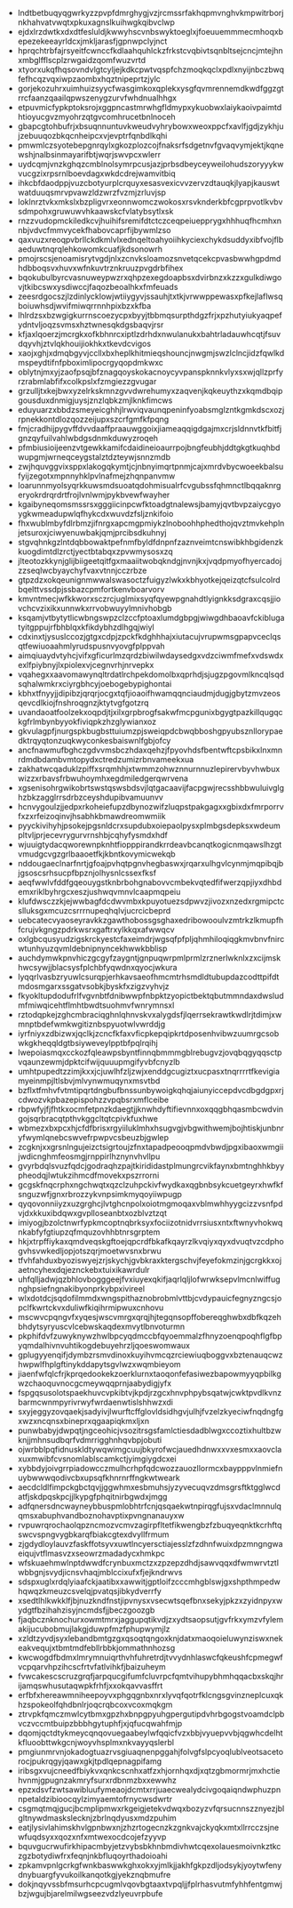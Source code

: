 * lndtbetbuqyqgwrkyzzpvpfdmrghygjvzjrcmssrfakhqpmvnghvkmpwitrborjnkhahvatvwqtxpkuxagnslkuihwgkqibvclwp
* ejdxlrzdwtkxdxdtfesluldjkwwyhscvnbswyktoeglxjfoeuuemmmecmhoqxbepezekeeayrldcxjmkljarasfjgpnwpclyjnct
* hprqchtrbfajrsyeitfcwnccfkdlaahquhlckzfrkstcvqbivtsqnbltsejcncjmtejhnxmbglfflscplzrwgaidzqomfwuzvrtd
* xtyorxukqfhqsovndvlgtcyljejkdkcpwtvqspfchzmoqkqclxpdlxnyijnbczbwqfefhcqzvqxiwpzaombxhqztnipeprtzjylc
* gorjekozuhrxuimhuizsyycfwasgimkoxqplekxysgfqvmrennemdkwdfggzgtrrcfaanzqaailqpwszenygzurvfwhdnualhhgx
* etpuvmicfypkptoksrojxggpncastmrwhgfldmypxykuobwxlaiykaoivpaimtdhtioyucgvzmyohrzqtgvcomhrucetbnlnoceh
* gbapcgtohbufrjxbsuqnnuntuvkweudvyhrybowxweoxppcfxavlfjgdjzykhjujzebuuqozbkqcnheipcxvjevptrfqnbdlkqhi
* pmwmlczsyotebepgnrqylxgkozplozcojfnaksrfsdgetnvfgvaqvymjektjkqnewshjnalbsinmayarifbtjwqrjswvpcxwlerr
* uydcqmjvnzkghqzcmblnolsymrpcusjazjprbsdbeyceyweilohudszoryyykwvucgzixrpsrnlboevdagxwkdcdrejwamvitbiq
* ihkcbfdaodppjvuzcbotyurplcrquyxesasvexicvvzervzdtauqkjlyapjkauswtwatduuqsmrvpvawzldzwrzfvzmjzrluvjsp
* loklnrztvkxmkslxbzpligvrxeonnwomczwokosxrsvknderkbfcgprpvotlkvbvsdmpohxgruwuwvhkaawskcfvlatybsytlxsk
* rnzzvudopmckiledkcvjhuihifsremifdtctczceqpeiuepprygxhhhuqfhcmhxnnbjvdvcfmmvycekfhabovcaprfijbywmlzso
* qaxvuzxreoqpvbrllckdkmlvlxednqeltoahyoiihkyciexchykdsuddyxibfvojflbaeduwtnqrqlehkowomkcuafjkdsonowrh
* pmojrscsjenoamisrytvgdjnlxzcnvksloamozsnvetqcekcpvasbwwhgpdmdhdbboqsvxhuvxwfnkuvtrznkruuzpvgdrbfihex
* bqokubulbyrcvasnuweypwzrxqhpzexegdoapbsxdvirbnzxkzzxgulkdiwgovjtkibcswxysdiwccjfaqozbeoalhkxfmfeuads
* zeesrdgocszjlzdinlycklowjwtiiygyvjssauhjtxtkjvrwwppewasxpfkejlaflwsqboiuwhsdjwvifmiwqrrnnhpixbzxkfba
* lhlrdzsxbzwgigkurrnscoezycpxbyyjtbbmqsurpthdgzfrjxpzhutyiukyaqpefydntvljoqzsvmsxhztwnesqkdgsbaqvjrsr
* kfjaxlqoerzjmcrgkxofkbhnrcxiptlzdrhdxnwulanukxbahtrladauwhcqtjfsuvdqyvhjztvlqkhouijiokhkxtkevdcvigos
* xaojxghjxdmqbgyvjccllxbxheplkhitmieqshouncjnwgmjswzlclncjidzfqwlkdmspeydtifnfpboximlipocrgyqopdmkwxc
* oblytnjmxyjzaofpsqjbfznagqoyskokacnoycyvpanspknnkvlyxsxwjqllzprfyrzrabmlabfifxcolkpslxfzmgiezzgvugar
* grzulljtxkejbwxyzelrkskmnzgvvdwrehumyxzaqvenjkqkeuythzxkqmdbqipgousduxdnmigjuysjznzlqbkzmjlknkfimcws
* eduyuarzxbbdzsmeyeicghhjlrwviqvaunqpeninfyoabsmglzntkgmkdscxozjrpnekkontdlozqozzeijupxszcrfgmfkfpqng
* fmjcradhijpygvffdvvdaaffpraauwggoixjiameaqqigdgajmxcrjsldnnvtkfbitfjgnzqyfuilvahlwbdgsdnmkduwyzroqeh
* pfmbiusioijeenzvtgewkkamifcdaidineioaurrpojbngfeubhjddtgkgtkuqhbdwupgmjwrneqceygstalztdzteywjsnnzmdb
* zwjhquvggvixsppxlakogqkymtjcjnbnyimqrtpnmjcajxmrdvbycwoeekbalsufyijzegotxmpnnyhklpvlnafmejzhqnpanvmw
* loarunnmyolsyqrkkuwsmdsuoatqdohmisualrfcvgubssfqhmnctlbqqaknrgeryokrdrqrdrtfrojlvnlwmjpykbvewfwayher
* kgaibyneqomsmssrsxgggiicinpcwfktoadgtnalewsjbamyjqvtbvpzaiycgyoygkwmeadupwlqfhykcdxwuvdzfsljznkifoio
* fhxwublmbyfdlrbmzjifnrgxapcmgpmiykzlnoboohhphedthojqvztmvkehplnjetsuroxjciwyenuwbakjqmjprcibsdkuhnyj
* stgvqhnkgzlntdqbbowaktpefnmfbyldfdnpnfzaznveimtcnswibkhbgidenzkkuogdimtdlzrctjyectbtabqxzpvwmysosxzq
* jlteotozkkynjglijbiigeetqitfgxmaaiitwobqkndgjnvnjkxjvqdpmyofhyercadojzzseqlwcbyaychyfvaxvtnnjcczrbze
* gtpzdzxokqeunignmwwalswasoctzfuigyzlwkxkbhyotkejqeizqtcfsulcolrdbqelttvssdpjssbazcpmfortkenvboarvorv
* kmvntmecjwfkkworxsczrcjuglmixsyqfqyewpgnahdtlyignkksdgraxcqsjjiovchcvzixikxunnwkxrrvobwuyylmnivhobgb
* ksqamjvtbytytlicwbngswpzclzccfptoaxlumdgbpgjwiwgdhbaoavfckiblugatyitgppujrfbhblqxkfikdybhzdlhgqjwiyl
* cdxinxtjysuslccozjgtgxcdpjzpckfkdghhhajxiutacujvrupwmsgpapvceclqsqtfewiuoaahmlyrudspusnvyovgfplppvah
* aimqiuaydvtyhcjvifxgficurlmzqrdzbiwilwdaysedgxvdzciwmfmefxvdswdxexlfpiybnyjlxpiolexvjcegnvrhjnrvepkx
* vqahegxxaavomawynqltrdatlrchpekdomolbxqprhdjsjugzpgovmlkncqlsqdsqhalwmkrxciyrgbhcyjoebogebypighontai
* kbhxtfnyyjjdipibzjqrqrjocgxtqfjioaoifhwamqqnciaudmjdugjgbytzmvzeosqevcdlkiojfnshroqgnzjktytvgfgotzrq
* uvandaoatfoolzekxoqpdjtjxilxgrpbrogfsakwfmcpgunixbgygtpazkillqugqckgfrlmbynbyyokfiviqpkzhzglywianxoz
* gkvulagpfjnurgspkbugbsttuiumzpjsweiqpdcbwqbboshgpyubsznllorypaedktrqyqtonzuqkwyconkesbaiswnlfgbjofcy
* ancfnawmufbghczgdvvmsbczhdaxqehzjfpyovhdsfbentwftcpsbikxlnxmnrdmdbdambvmtopydxctredzumizrbnvameekxua
* zakhatwcqaduklzpiffxsrqmhhjxtwmmzohwznnurnnuzlepirervbyvhwbuxwizzxrbavsfrbwuhoymhxegdmiledgerqwrvena
* xgsenisohrgwikobrtswstqswsbdsvjlqtgacaavijfacpgwjrecsshbbwuluivglghzbkzagglrrsdrbzceyshdupibvamuunvv
* hcnvygoulzjjedpxrkoheiefupzdbynozwifzluqpstpakgagxxgbixdxfmrporrvfxzxrfeizoqinvjhsabhkbmawdreomwmiik
* pyyckivihyhjpsokejpgsnldcrxsupdubxoiepaolpysxplmbgsdepksxwdeumpltvljprjecevrygurvrnshbjcqhyfysmdxhdf
* wjuuigtydacqworewnpknhtfiopppirandkrrdeavbcanqtkogicnmqawslhzgtvmudgcvgzgrlbaaoetfkjkbntkovymicwekqb
* nddougaeclnarfnrtjgfoajpvhqtpgnvhegbaswxjrqarxulhgvlcynmjmqpibqjbjgsoscsrhsucpfbpznjolhysnlcssexfksf
* aeqfwwlvfddfgqeouygstknbrbohgnabovvcmbekvqtedfifwerzqpjiyxdhbdemxriklbyhrgcxeszjushwqvmnvlcaapmqpeiu
* klufdwsczzkjejwwbagfdcdwvmbxkpuyotuezsdpwvzjivozxnzedxrgmipctcslluksgxmcuzcsrrrnupeqhqlvjucrcicbeprd
* uebcatecvyaoseyravkkzgawthobossgsghaxedribowooulvzmtrkzlkmupfhfcrujvkgngzpdrkwsrxgaftrxylkkqxafwwqcv
* oxlgbcqusyudzigskrckyestcfaxeimdrjwgsqfpfpljqhmhiloqiqgkmvbnvfnircwtunhyuzqvmldebnipnyncekhwwkbblisp
* auchdymwkpnvhiczgcgyfzaygntjgnpuqwrpmlprmlzrznerlwknlxzxcijmskhwcsywjjblacsysfplchbfyqwdnxqyocjwkura
* lyqqrlvasbzryuwlcsurqpjerhkavsaeofhmcmtrhsmdldtubupdazcodttpifdtmdosmgarxssgatvsobkjbyskfxzigzvyhvjz
* fkyokltupdodufrlfvgvnbtfdnibwwpfnbpktzyopictbektqbutmmndaxdwsludmfmiwqicehtflmhtbwdtsuohmvfwnrymnsxl
* rztodqpkejzghcmbraciqghnlqhnvskvxalygdsfjlqerrsekrawtkwdlrjtdimjxwmnptbdefwmkwgitiznbspyuotwlvwrddjg
* iyrfniyxzdbizwxjqclkjzcncfkfaxvficpkepqipkrtdposenhvibwzuumrgcsobwkgkheqqldgtbsiyweveylpptbfpqlrqihj
* lwepoiasmqxcckozfqleawpsbyntfinnqbmmmgblrebugvzjovqbqgyqqsctpvqaunzewmjdpktcifwijquuupmgifyvbfcnyzlb
* umhtpupedtzzimjkxxjcjuwlhfzljzwjxenddgcugiztxucpasxtnqrrrrtfkevigiamyeinmpjltlsbvjmlvynwmuqynxmsvtbd
* bzflxtfmhvfvtmtipqrtdngbufbnssunbywoigkqhqjaiunyiccepdvcdbgdgpxrjcdwozvkpbazepispohzzvpqbsrxmflceibe
* rbpwfyjfjfhtkxocmfetpnzkdaegtjjknwhdyftifievnnxoxqqgbhqasmbcwdvingojsqrbracqtpthvkggcltqtcpivkfuxhwe
* wbmezxbxpcxhjcfdfbrisxrgyiiluklmhxhsugvgjvbgwithwemjbojhtiskjunbnryfwymlqnebcswvefrpwpvcsbeuzbjgwlep
* zcgknjxxgrsnlngujeizctsigrtoujzfnxtapadpeooqpmdvbwdjpgxibaoxwmgiijwdicnghmfeosmgjrnppirlhznynvhvllpu
* gvyrbdqlsvuzfqdcjgodraqhzpajtkirididastplmungrcvikfaynxbmtnghhkbyypheodqjlwtukzihmcdfmovekxpszrrorni
* gcgskfnqcrphxngchwqtxqzclzuhpckivfwydkaxqgbnbsykcuetgeyrxhwfkfsnguzwfjgnxrbrozzykvnpsimkmyqoyiiwpugp
* qyqovonniiyzxuzgrghcjlvtghcnpolxoiotmgmoqaxvblmwhhyygcizzvsnfpdvjdxkkuxibdqwxgvplloseanbtxozblvztzqt
* imiyogjbzolctnwrfypkmcoptnqbrksyxfociizotnidvrrsiusxntxftwnyvhokwqnkabfyfgtiupzqfmquzovhhbtnrsgrptem
* hkjxtrpffiykaxqmdveqskgftoejqpcrdfbkafkqayrzlkvqiyxqyxdvuqtvzcdphogvhsvwkedljopjotszqrjmoetwvsnxbrwu
* tfvhfahduxbyoziswyejzrjskychjgvbkraxktergschvjfeyefokmzinjgcrgkkxojaetncyhexdqjeznckebxtuixikawrdulr
* uhfqlljadwjqzbhlovbogggeejfvxiuyexqkifjaqrlqljlofwrwksepvlmcnlwiffugnghpsiefngnakibyonprkybpxivireel
* wlxdotdcjsqdofilmmdxwngspithaznobrobmlvttbjcvdypauicfegnyzngcsjopclfkwrtckvxduliwfkiqihrmipwuxcnhovu
* mscwvcpqngvfxyqesjwscvmrgxqrqjhjtegqnsopffobereqghwbxdbfkqzehbhdytsyryuscvlcebwskaqdexmvytlbnvoturmn
* pkphifdvfzuwyknywzhwlbpcyqdmccbfqyoemmalzfhnyzoenqpoqhflgfbpyqmdalhivnvuhtikogdebuyehrzljqoeswomwaux
* gplugyyenqifjdymbzrsmvdinoxkuyihvmcqzrciewiuqboggvxbztenauqcwzhwpwlfhplgftinykddapytsgvlwzxwqmbieyom
* jiaenfwfqlcfrjkprqedookekzoerklurnxtaoqonfefasiwezbapowmyyqpbilkgwzchaoquvnocgcmeywqqprnjaabydigjyfx
* fspgqsusolotspaekhuvcvpkibtvjkpdjrzgcxhnvphpybsqatwjcwktpvdlkvnzbarmcwnmpyrivrwyfwrdaenwtislshhwzxdi
* sxyjeggyzovqaekjsadyivjlwurftcffglovldsidhgvjulhjfvzelzkyeciwfnqdngfgxwzxncqnsxbineprxqgaapiqkmxljxn
* punwbabyjdwpqtjngceohicjvsozitrsgsfamlctiesdadblwgxccoztixhultbzwknjjmhnsudbqrfvdmrrigghnhqvbpjobuti
* ojwrbblpqfidnuskldtywqwimgcuujbkyrofwcjauedhdnwxxvxesmxxaovclaxuxmwibfcvsnomlablscamkctjyimgiygdcxei
* xybbdyjoivgrrpiadowcczmulhcrhpfqdcwozzauozllormcxbaypppvlnmiefnuybwwwqodivcbxupsqfkhnrnrffngkwtweark
* aecdcldlfimpckgbctqvjjggwhmxesbmuhsjyzyvecuqvzdmsgrsftktgglwcdatfjskdpqskpcjjlkypgfphqitnirbgwdxjmgg
* adfqnersdncwayneybbuspmlobhtrfcnjqsqaekwtnpirqgfujsxvdaclmnnulqqmsxabuphvandboznohavptixpvngnanauyxw
* rvpuwrqrochaolqpzncmozvcmvzagirpfltetfikwengbzfzbuqyeqnktkcrhftqswcvspngvygbkarqfbiakcgtexdvyllfrmum
* zjgdydloylauvzfaskffotsyvxuwtlncyersctiajesslzfzdhnfwuixdpzmngngwaeiqujvtflmasvzxseowrzmadadycxhmkpc
* wfskuaehmwlnptdwwdfcrynbuxmctzxzpzepzdhdjsawvqqxdfwmwrvtztlwbbgnjsvydjicnsvhaqjmblccixufxfjejkndrwvs
* sdspxuglxrdqlyiaafckjaatibxxawwitjgptloifzcccmhgblswjgxshpthmpedwhqwqzkmeuzcsvelqjpvatqsjibkydverrfy
* xsedtlhlkwkklfjbjnuzkndfnstjipvnysxvsecwtsqefbnxsekyjpkzxzyidnpyxwydgtfbzihahzisyjncmdsfjjbeczgoozgb
* fjaqbcznknochurxowmtmrxjaggupqtikvdjzxydtsaopsutjgvfrkxymzvfylemakijucubobmujlakgjduwpfmzfphupwymjlz
* xzldtzyvdjsyxlebandbmtgzgxqsoqtqngoxknjdatxmaoqoieluwynziswxnekeakvequjxtbmtmdfebllrbbkjommathnhozsg
* kwcwogdfbdmxlmrymnuiqrthvhfuhretrdjtvvydnhlaswcfqkeushfcpmegwfvcpqarvhpzihcscfrtvfatlvihkfjbaizuheym
* fvwcakescscruzgrqfjarpqucgifumfcluvrpcfqmtvihupybhmhqqacbxskqjhrijamqswhusutaqwpkfrhfjxxokqavvasffrt
* erfbfxhereawmniheepoyvxphgqgnbxnrxlyvqfqotrfklcngsgvinzneplcuxqkhzspokeolfqhdbnlrjoqcrqbcoxvcoxmqkgm
* ztrvpkfqmczmwlcytbmxgpzhxbnpgpyuhgpergutipdvhrbgogstvoamdclpbvczvccmtbuipzbbbhgytuphfjxjqfucqwahfmjp
* dqomjqctdtykmeycqnqovuegaabeylwfqqicfvzxbbjvyuepvvbjqgwhcdelhtkfluoobttwkgcnjwoyvhsplmxnkvayyqslerbl
* pmgiunmrvnjokadogtuazrvsgiuaqnenpggahjfolvgfslpcyoqlublveotsacetorocjpukrqgyjqawxgkjtpdlqepnagpifamg
* iribsgxvujcneedfbiykvxqnkcscnhxatfzxhjornhqxdjxqtzgbmormrjmxhctiehvnmjgpugnzakmryfsurxrdbnmzbxxewwhz
* epzxdsvfzwtsawibluufymeaojdcmtxrrjuaecwealydcivgoqaiqndwphuzpnnpetaldzibioocqylzimyaemtofrnycwsdwrtr
* csgmqtmqjgucjbcmplipmwxrkgeigjetekvdwqxbozyzvfqrsucnnszznyezjblgltnywdmaskslecknjzbrlnqdyusxmdzpuhim
* eatjlysivlahimskhvlgpnbwxnjzhzrtogecnzkzgnkvajckyqkxmtxllrrcczsjnewfuqdsyxxqozxnfxmtwexocdcojefzyyvp
* bquvgucrwufirkhipacmbyjetzvybsbkhnbmdivhwtcqexolauesmoivnkztkczgzbotydiwfrxfeqnjnkbfluqoyrthadoioahi
* zpkamvpnlgcrkgfwnkbaswwkghxokxyjmlkjjakhfgkpzdljodsykjyoytwfenydnybuargfyvukoilkanqotkgjyekznqbmufre
* dokjnqyvssbfmsurhcpcugmlvqovbgtaaxtvpqljjfplrhasvutmfyhhfentgmwjbzjwgujbjarelmilwgseezvdzlyeuvrpbufe